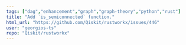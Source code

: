 ```yaml
---
tags: ["dag","enhancement","graph","graph-theory","python","rust"]
title: "Add `is_semiconnected` function."
html_url: "https://github.com/Qiskit/rustworkx/issues/446"
user: "georgios-ts"
repo: "Qiskit/rustworkx"
---
```


